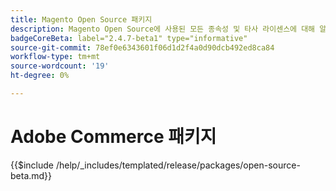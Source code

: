 ```yaml
---
title: Magento Open Source 패키지
description: Magento Open Source에 사용된 모든 종속성 및 타사 라이센스에 대해 알아봅니다.
badgeCoreBeta: label="2.4.7-beta1" type="informative"
source-git-commit: 78ef0e6343601f06d1d2f4a0d90dcb492ed8ca84
workflow-type: tm+mt
source-wordcount: '19'
ht-degree: 0%

---
```


# Adobe Commerce 패키지

{{$include /help/_includes/templated/release/packages/open-source-beta.md}}
